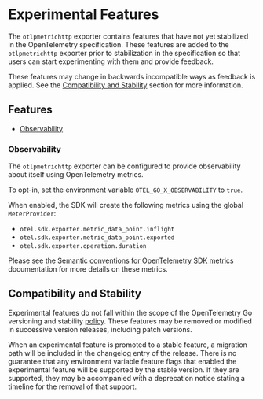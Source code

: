 # Experimental Features

The `otlpmetrichttp` exporter contains features that have not yet stabilized in the OpenTelemetry specification.
These features are added to the `otlpmetrichttp` exporter prior to stabilization in the specification so that users can start experimenting with them and provide feedback.

These features may change in backwards incompatible ways as feedback is applied.
See the [Compatibility and Stability](#compatibility-and-stability) section for more information.

## Features

- [Observability](#observability)

### Observability

The `otlpmetrichttp` exporter can be configured to provide observability about itself using OpenTelemetry metrics.

To opt-in, set the environment variable `OTEL_GO_X_OBSERVABILITY` to `true`.

When enabled, the SDK will create the following metrics using the global `MeterProvider`:

- `otel.sdk.exporter.metric_data_point.inflight`
- `otel.sdk.exporter.metric_data_point.exported`
- `otel.sdk.exporter.operation.duration`

Please see the [Semantic conventions for OpenTelemetry SDK metrics] documentation for more details on these metrics.

[Semantic conventions for OpenTelemetry SDK metrics]: https://github.com/open-telemetry/semantic-conventions/blob/v1.36.0/docs/otel/sdk-metrics.md

## Compatibility and Stability

Experimental features do not fall within the scope of the OpenTelemetry Go versioning and stability [policy](../../../../../VERSIONING.md).
These features may be removed or modified in successive version releases, including patch versions.

When an experimental feature is promoted to a stable feature, a migration path will be included in the changelog entry of the release.
There is no guarantee that any environment variable feature flags that enabled the experimental feature will be supported by the stable version.
If they are supported, they may be accompanied with a deprecation notice stating a timeline for the removal of that support.
